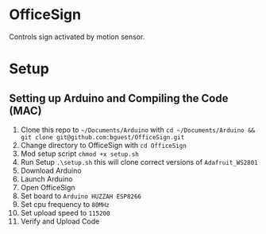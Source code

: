 # OfficeSign
Controls sign activated by motion sensor.

# Setup

## Setting up Arduino and Compiling the Code (MAC)

1. Clone this repo to `~/Documents/Arduino` with `cd ~/Documents/Arduino && git clone git@github.com:bguest/OfficeSign.git`
2. Change directory to OfficeSign with `cd OfficeSign`
3. Mod setup script `chmod +x setup.sh`
4. Run Setup `.\setup.sh` this will clone correct versions of `Adafruit_WS2801`
5. Download Arduino
6. Launch Arduino
7. Open OfficeSign
8. Set board to `Arduino HUZZAH ESP8266`
9. Set cpu frequency to `80MHz`
10. Set upload speed to `115200`
10. Verify and Upload Code
